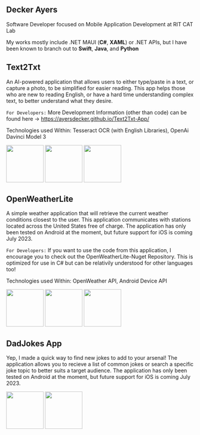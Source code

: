 ## Decker Ayers

Software Developer focused on Mobile Application Development at RIT CAT Lab

My works mostly include .NET MAUI (**C#**, **XAML**) or .NET APIs, but I have been known to branch out to **Swift**, **Java**, and **Python**

## Text2Txt
An AI-powered application that allows users to either type/paste in a text, or capture a photo, to be simplified for easier reading. This app helps those who are new to reading English, or have a hard time understanding complex text, to better understand what they desire.

```For Developers:``` More Development Information (other than code) can be found here -> https://ayersdecker.github.io/Text2Txt-App/ 

Technologies used Within: Tesseract OCR (with English Libraries), OpenAi Davinci Model 3

<img src ="https://github.com/ayersdecker/ayersdecker/assets/69859630/c4ceb8ca-853a-43e0-900d-006cf153d1a4" width=100 >
<img src ="https://github.com/ayersdecker/ayersdecker/assets/69859630/e353f710-ea95-4724-ac87-787f58913628" width=100 >
<img src ="https://github.com/ayersdecker/ayersdecker/assets/69859630/c9519e14-053d-417e-84a1-91d107b4114e" width=100 >


## OpenWeatherLite
A simple weather application that will retrieve the current weather conditions closest to the user. This application communicates with stations located across the United States free of charge. The application has only been tested on Android at the moment, but future support for iOS is coming July 2023. 

```For Developers:``` If you want to use the code from this application, I encourage you to check out the OpenWeatherLite-Nuget Repository. This is optimized for use in C# but can be relativily understood for other languages too!

Technologies used Within: OpenWeather API, Android Device API

<img src ="https://github.com/ayersdecker/ayersdecker/assets/69859630/4b6138aa-b260-434d-b4fc-587aa241e766" width=100 >
<img src ="https://github.com/ayersdecker/ayersdecker/assets/69859630/81eb27b1-605b-4e4f-91dc-e09030cf7085" width=100 >
<img src ="https://github.com/ayersdecker/ayersdecker/assets/69859630/4e6dc185-0ab0-4baf-9848-7a8e01050099" width=100 >

## DadJokes App
Yep, I made a quick way to find new jokes to add to your arsenal! The application allows you to recieve a list of common jokes or search a specific joke topic to better suits a target audience. The application has only been tested on Android at the moment, but future support for iOS is coming July 2023. 

<img src ="https://github.com/ayersdecker/ayersdecker/assets/69859630/85a49cd9-d444-430b-bb22-8a51601de69d" width=100 >
<img src ="https://github.com/ayersdecker/ayersdecker/assets/69859630/c3d1e891-732c-4364-b805-bd997ffd8d27" width=100 >

